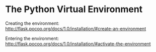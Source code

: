 # The Python Virtual Environment
Creating the environment:
http://flask.pocoo.org/docs/1.0/installation/#create-an-environment

Entering the environment:
http://flask.pocoo.org/docs/1.0/installation/#activate-the-environment
